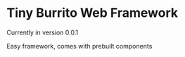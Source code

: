 # Tiny Burrito Web Framework

Currently in version 0.0.1

Easy framework, comes with prebuilt components
